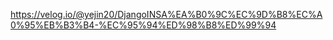 https://velog.io/@yejin20/DjangoINSA%EA%B0%9C%EC%9D%B8%EC%A0%95%EB%B3%B4-%EC%95%94%ED%98%B8%ED%99%94
